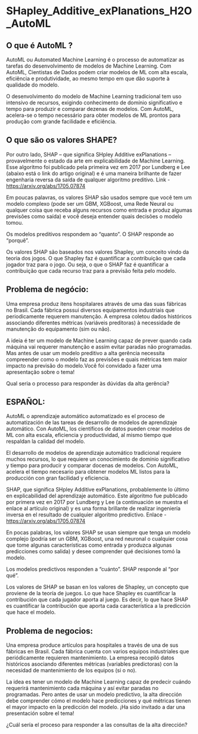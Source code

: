 # SHapley_Additive_exPlanations_H2O_AutoML


## O que é AutoML ?
AutoML  ou  Automated  Machine  Learning é  o  processo  de  automatizar  as  tarefas  do desenvolvimento  de  modelos  de  Machine  Learning.  Com  AutoML,  Cientistas  de  Dados podem criar modelos de ML com alta escala, eficiência e produtividade, ao mesmo tempo em que dão suporte à qualidade do modelo.

O  desenvolvimento  do  modelo  de  Machine  Learning  tradicional  tem  uso  intensivo  de recursos,  exigindo  conhecimento  de  domínio  significativo  e  tempo  para  produzir  e  comparar dezenas de modelos. Com AutoML, acelera-se o tempo necessário para obter modelos de ML prontos para produção com grande facilidade e eficiência.

## O que são os valores SHAPE? 
Por outro lado, SHAP – que significa SHpley Additive exPlanations –  provavelmente o estado da arte em explicabilidade de Machine Learning. Esse algoritmo foi publicado pela primeira vez em 2017 por Lundberg  e  Lee  (abaixo está  o link  do artigo  original)  e  é  uma  maneira  brilhante  de  fazer engenharia reversa da saída de qualquer algoritmo preditivo. Link - https://arxiv.org/abs/1705.07874

Em  poucas  palavras,  os  valores  SHAP  são  usados  sempre  que  você  tem  um  modelo complexo (pode ser um GBM, XGBoost, uma Rede Neural ou qualquer coisa que receba alguns recursos como  entrada  e  produz  algumas  previsões  como  saída)  e  você  deseja  entender  quais decisões o modelo tomou.

Os modelos preditivos respondem ao “quanto”. O SHAP responde ao “porquê”.

Os valores SHAP são baseados nos valores Shapley, um conceito vindo da teoria dos jogos. O que Shapley faz é quantificar a contribuição que cada jogador traz para o jogo. Ou seja, o  que  o  SHAP  faz  é  quantificar  a  contribuição  que cada  recurso  traz  para  a  previsão  feita  pelo modelo.

## Problema de negócio: 

Uma empresa produz itens hospitalares através de uma das suas fábricas no Brasil. Cada fábrica possui diversos equipamentos industriais que periodicamente requerem manutenção. A empresa coletou dados históricos associando diferentes métricas (variáveis preditoras) à necessidade de manutenção do equipamento (sim ou não). 

A ideia é ter um modelo de Machine Learning capaz de prever quando cada máquina vai requerer manutenção e assim evitar paradas não programadas. Mas antes de usar um modelo preditivo a alta gerência necessita compreender como o modelo faz as previsões e quais métricas tem maior impacto na previsão do modelo.Você foi convidado a fazer uma apresentação sobre o tema! 

Qual seria o processo para responder às dúvidas da alta gerência?

## ESPAÑOL:

AutoML o aprendizaje automático automatizado es el proceso de automatización de las tareas de desarrollo de modelos de aprendizaje automático. Con AutoML, los científicos de datos pueden crear modelos de ML con alta escala, eficiencia y productividad, al mismo tiempo que respaldan la calidad del modelo.

El desarrollo de modelos de aprendizaje automático tradicional requiere muchos recursos, lo que requiere un conocimiento de dominio significativo y tiempo para producir y comparar docenas de modelos. Con AutoML, acelera el tiempo necesario para obtener modelos ML listos para la producción con gran facilidad y eficiencia.

SHAP, que significa SHpley Additive exPlanations, probablemente lo último en explicabilidad del aprendizaje automático. Este algoritmo fue publicado por primera vez en 2017 por Lundberg y Lee (a continuación se muestra el enlace al artículo original) y es una forma brillante de realizar ingeniería inversa en el resultado de cualquier algoritmo predictivo. Enlace - https://arxiv.org/abs/1705.07874

En pocas palabras, los valores SHAP se usan siempre que tenga un modelo complejo (podría ser un GBM, XGBoost, una red neuronal o cualquier cosa que tome algunas características como entrada y produzca algunas predicciones como salida) y desee comprender qué decisiones tomó la modelo.

Los modelos predictivos responden a “cuánto”. SHAP responde al “por qué”.

Los valores de SHAP se basan en los valores de Shapley, un concepto que proviene de la teoría de juegos. Lo que hace Shapley es cuantificar la contribución que cada jugador aporta al juego. Es decir, lo que hace SHAP es cuantificar la contribución que aporta cada característica a la predicción que hace el modelo.

## Problema de negocios:

Una empresa produce artículos para hospitales a través de una de sus fábricas en Brasil. Cada fábrica cuenta con varios equipos industriales que periódicamente requieren mantenimiento. La empresa recopiló datos históricos asociando diferentes métricas (variables predictoras) con la necesidad de mantenimiento de los equipos (si o no).

La idea es tener un modelo de Machine Learning capaz de predecir cuándo requerirá mantenimiento cada máquina y así evitar paradas no programadas. Pero antes de usar un modelo predictivo, la alta dirección debe comprender cómo el modelo hace predicciones y qué métricas tienen el mayor impacto en la predicción del modelo. ¡Ha sido invitado a dar una presentación sobre el tema!

¿Cuál sería el proceso para responder a las consultas de la alta dirección?

